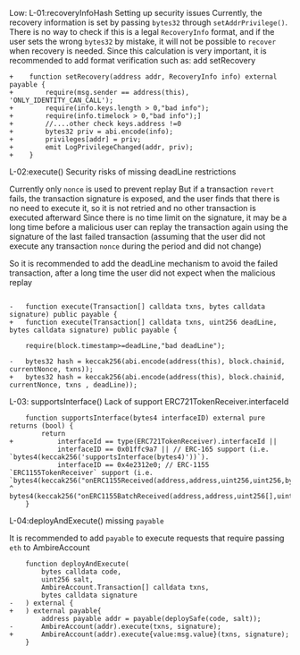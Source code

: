 Low:
L-01:recoveryInfoHash Setting up security issues
Currently, the recovery information is set by passing `bytes32` through `setAddrPrivilege()`.
There is no way to check if this is a legal `RecoveryInfo` format, and if the user sets the wrong `bytes32` by mistake, it will not be possible to `recover` when recovery is needed.
Since this calculation is very important, it is recommended to add format verification
such as:
add setRecovery
```solidity
+    function setRecovery(address addr, RecoveryInfo info) external payable {
+        require(msg.sender == address(this), 'ONLY_IDENTITY_CAN_CALL');
+        require(info.keys.length > 0,"bad info");
+        require(info.timelock > 0,"bad info");]
+        //....other check keys.address !=0        
+        bytes32 priv = abi.encode(info);
+        privileges[addr] = priv;
+        emit LogPrivilegeChanged(addr, priv);
+    }
```


L-02:execute() Security risks of missing deadLine restrictions

Currently only `nonce` is used to prevent replay
But if a transaction `revert` fails, the transaction signature is exposed, and the user finds that there is no need to execute it, so it is not retried
and no other transaction is executed afterward
Since there is no time limit on the signature, it may be a long time before a malicious user can replay the transaction again using the signature of the last failed transaction (assuming that the user did not execute any transaction `nonce` during the period and did not change)

So it is recommended to add the deadLine mechanism to avoid the failed transaction, after a long time the user did not expect when the malicious replay

```solidity

-   function execute(Transaction[] calldata txns, bytes calldata signature) public payable {
+   function execute(Transaction[] calldata txns, uint256 deadLine, bytes calldata signature) public payable {

    require(block.timestamp>=deadLine,"bad deadLine");

-   bytes32 hash = keccak256(abi.encode(address(this), block.chainid, currentNonce, txns));   
+   bytes32 hash = keccak256(abi.encode(address(this), block.chainid, currentNonce, txns , deadLine));  
```

L-03: supportsInterface() Lack of support ERC721TokenReceiver.interfaceId

```solidity
    function supportsInterface(bytes4 interfaceID) external pure returns (bool) {       
        return
+           interfaceId == type(ERC721TokenReceiver).interfaceId ||        
            interfaceID == 0x01ffc9a7 || // ERC-165 support (i.e. `bytes4(keccak256('supportsInterface(bytes4)'))`).
            interfaceID == 0x4e2312e0; // ERC-1155 `ERC1155TokenReceiver` support (i.e. `bytes4(keccak256("onERC1155Received(address,address,uint256,uint256,bytes)")) ^ bytes4(keccak256("onERC1155BatchReceived(address,address,uint256[],uint256[],bytes)"))`).
    }
```

L-04:deployAndExecute() missing `payable`

It is recommended to add `payable` to execute requests that require passing `eth` to AmbireAccount

```solidity
    function deployAndExecute(
        bytes calldata code,
        uint256 salt,
        AmbireAccount.Transaction[] calldata txns,
        bytes calldata signature
-   ) external {
+   ) external payable{
        address payable addr = payable(deploySafe(code, salt));
-       AmbireAccount(addr).execute(txns, signature);        
+       AmbireAccount(addr).execute{value:msg.value}(txns, signature);
    }
```